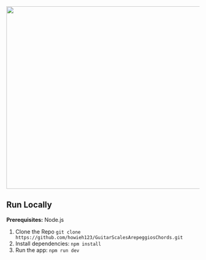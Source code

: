 <div align="center">
<img width="1200" height="475" alt="GHBanner" src="https://github.com/user-attachments/assets/0aa67016-6eaf-458a-adb2-6e31a0763ed6" />
</div>



## Run Locally

**Prerequisites:**  Node.js


1. Clone the Repo
   `git clone https://github.com/howieh123/GuitarScalesArepeggiosChords.git` 
2. Install dependencies:
   `npm install`
3. Run the app:
   `npm run dev`
